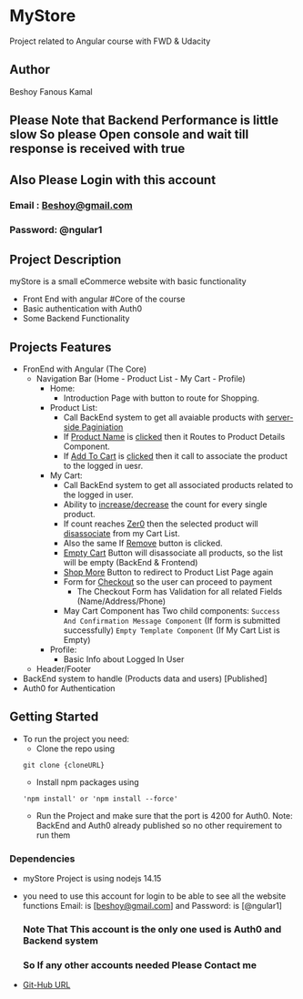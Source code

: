 # MyStore

Project related to Angular course with FWD & Udacity

## Author

Beshoy Fanous Kamal

## Please Note that Backend Performance is little slow So please Open console and wait till response is received with true

## Also Please Login with this account

### Email : Beshoy@gmail.com

### Password: @ngular1

## Project Description

myStore is a small eCommerce website with basic functionality

- Front End with angular #Core of the course
- Basic authentication with Auth0
- Some Backend Functionality

## Projects Features

- FronEnd with Angular (The Core)
  - Navigation Bar (Home - Product List - My Cart - Profile)
    - Home:
      - Introduction Page with button to route for Shopping.
    - Product List:
      - Call BackEnd system to get all avaiable products with [server-side Paginiation]()
      - If [Product Name]() is [clicked]() then it Routes to Product Details Component.
      - If [Add To Cart]() is [clicked]() then it call to associate the product to the logged in uesr.
    - My Cart:
      - Call BackEnd system to get all associated products related to the logged in user.
      - Ability to [increase/decrease]() the count for every single product.
      - If count reaches [Zer0]() then the selected product will [disassociate]() from my Cart List.
      - Also the same If [Remove]() button is clicked.
      - [Empty Cart]() Button will disassociate all products, so the list will be empty (BackEnd & Frontend)
      - [Shop More]() Button to redirect to Product List Page again
      - Form for [Checkout]() so the user can proceed to payment
        - The Checkout Form has Validation for all related Fields (Name/Address/Phone)
      - May Cart Component has Two child components:
        `Success And Confirmation Message Component` (If form is submitted successfully)
        `Empty Template Component` (If My Cart List is Empty)
    - Profile:
      - Basic Info about Logged In User
  - Header/Footer
- BackEnd system to handle (Products data and users) [Published]
- Auth0 for Authentication

## Getting Started

- To run the project you need:
  - Clone the repo using
  ```
  git clone {cloneURL}
  ```
  - Install npm packages using
  ```
  'npm install' or 'npm install --force'
  ```
  - Run the Project and make sure that the port is 4200 for Auth0.
    Note: BackEnd and Auth0 already published so no other requirement to run them

### Dependencies

- myStore Project is using nodejs 14.15
- you need to use this account for login to be able to see all the website functions
  Email: is [beshoy@gmail.com] and Password: is [@ngular1]

  ### Note That This account is the only one used is Auth0 and Backend system

  ### So If any other accounts needed Please Contact me

- [Git-Hub URL](https://github.com/bfanous/myStore)
